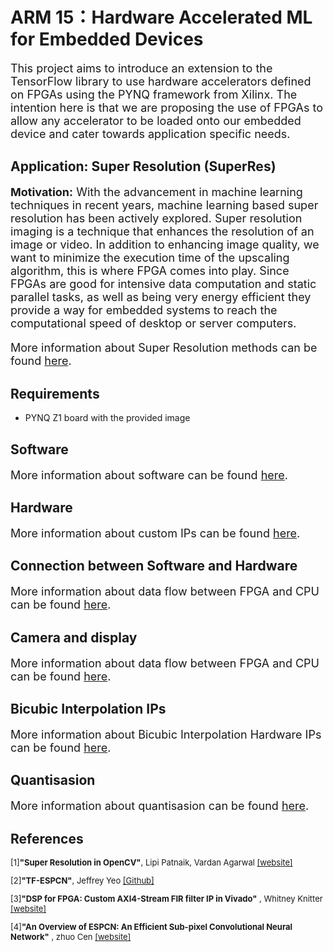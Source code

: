 # ARM 15：Hardware Accelerated ML for Embedded Devices

<font size = 4>
  
This project aims to introduce an extension to the TensorFlow library to use hardware accelerators defined on FPGAs using the PYNQ framework from Xilinx. The intention here is that we are proposing the use of FPGAs to allow any accelerator to be loaded onto our embedded device and cater towards application specific needs.

</font>

## Application: Super Resolution (SuperRes)

<font size = 4>
  
**Motivation:** With the advancement in machine learning techniques in recent years, machine learning based super resolution has been actively explored. Super resolution imaging is a technique that enhances the resolution of an image or video. In addition to enhancing image quality, we want to minimize the execution time of the upscaling algorithm, this is where FPGA comes into play. Since FPGAs are good for intensive data computation and static parallel tasks, as well as being very energy efficient they provide a way for embedded systems to reach the computational speed of desktop or server computers. 
  
More information about Super Resolution methods can be found [here](https://github.com/Terrortorpe/FPGA-Consultancy/blob/clean/Super_Resolution_Methods/README.md).
  
</font>

## Requirements
 
- PYNQ Z1 board with the provided image

## Software

<font size = 4>
  
More information about software can be found [here](https://github.com/Terrortorpe/FPGA-Consultancy/blob/clean/Super_Resolution_Models/README.md).
  
</font>

## Hardware 

<font size = 4>
  
More information about custom IPs can be found [here](https://github.com/Terrortorpe/FPGA-Consultancy/blob/clean/Super_Resolution_Hardware_IPs/README.md).
  
</font>


## Connection between Software and Hardware

<font size = 4>
  
More information about data flow between FPGA and CPU can be found [here](https://github.com/Terrortorpe/FPGA-Consultancy/blob/clean/Super_Resolution_Connection/README.md).
  
</font>

## Camera and display

<font size = 4>
  
More information about data flow between FPGA and CPU can be found [here](https://github.com/Terrortorpe/FPGA-Consultancy/tree/clean/Super_Resolution_Display).
  
</font>


## Bicubic Interpolation IPs

<font size = 4>
  
More information about Bicubic Interpolation Hardware IPs can be found [here](https://github.com/Terrortorpe/FPGA-Consultancy/tree/clean/Super_Resolution_Bicubic_Interpolation_IP).
  
</font>

## Quantisasion

<font size = 4>
  
More information about quantisasion can be found [here](https://github.com/Terrortorpe/FPGA-Consultancy/tree/clean/Super_Resolution_Quantisation).
  
</font>

## References
<font size = 2>
  
[1]**"Super Resolution in OpenCV"**, Lipi Patnaik, Vardan Agarwal [[website]](https://learnopencv.com/super-resolution-in-opencv/)

[2]**"TF-ESPCN"**, Jeffrey Yeo [[Github]](https://github.com/yjn870/ESPCN-pytorch)

[3]**"DSP for FPGA: Custom AXI4-Stream FIR filter IP in Vivado"** , Whitney Knitter [[website]](https://www.hackster.io/whitney-knitter/dsp-for-fpga-custom-axi4-stream-fir-filter-ip-in-vivado-0d4a39)
  
[4]**"An Overview of ESPCN: An Efficient Sub-pixel Convolutional Neural Network"** , zhuo Cen [[website]](https://medium.com/@zhuocen93/an-overview-of-espcn-an-efficient-sub-pixel-convolutional-neural-network-b76d0a6c875e#:~:text=ESPCN%20can%20be%20seen%20as,the%20last%20pixel%20shuffle%20stage.)
  
  
</font>
